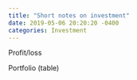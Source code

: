 ```yaml
---
title: "Short notes on investment"
date: 2019-05-06 20:20:20 -0400
categories: Investment
---
```


Profit/loss 

Portfolio (table)

